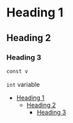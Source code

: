 # Heading 1

## Heading 2

### Heading 3

```python
const v
```

`int` variable

- [Heading 1](#heading-1)
  - [Heading 2](#heading-2)
    - [Heading 3](#heading-3)
